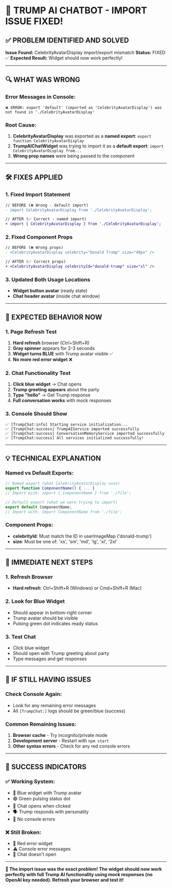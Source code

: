 # 🎯 TRUMP AI CHATBOT - IMPORT ISSUE FIXED!

## ✅ **PROBLEM IDENTIFIED AND SOLVED**

**Issue Found:** CelebrityAvatarDisplay import/export mismatch
**Status:** FIXED ✅
**Expected Result:** Widget should now work perfectly!

---

## 🔍 **WHAT WAS WRONG**

### **Error Messages in Console:**
```
❌ ERROR: export 'default' (imported as 'CelebrityAvatarDisplay') was not found in './CelebrityAvatarDisplay'
```

### **Root Cause:**
1. **CelebrityAvatarDisplay** was exported as a **named export**: `export function CelebrityAvatarDisplay`
2. **TrumpAIChatWidget** was trying to import it as a **default export**: `import CelebrityAvatarDisplay from...`
3. **Wrong prop names** were being passed to the component

---

## 🛠️ **FIXES APPLIED**

### **1. Fixed Import Statement**
```diff
// BEFORE (❌ Wrong - default import)
- import CelebrityAvatarDisplay from './CelebrityAvatarDisplay';

// AFTER (✅ Correct - named import)
+ import { CelebrityAvatarDisplay } from './CelebrityAvatarDisplay';
```

### **2. Fixed Component Props**
```diff
// BEFORE (❌ Wrong props)
- <CelebrityAvatarDisplay celebrity="Donald Trump" size="40px" />

// AFTER (✅ Correct props)
+ <CelebrityAvatarDisplay celebrityId="donald-trump" size="xl" />
```

### **3. Updated Both Usage Locations**
- **Widget button avatar** (ready state)
- **Chat header avatar** (inside chat window)

---

## 🚀 **EXPECTED BEHAVIOR NOW**

### **1. Page Refresh Test**
1. **Hard refresh** browser (Ctrl+Shift+R)
2. **Gray spinner** appears for 2-3 seconds
3. **Widget turns BLUE** with Trump avatar visible ✅
4. **No more red error widget** ❌

### **2. Chat Functionality Test**
1. **Click blue widget** → Chat opens
2. **Trump greeting appears** about the party
3. **Type "hello"** → Get Trump response
4. **Full conversation works** with mock responses

### **3. Console Should Show**
```
✅ [TrumpChat:info] Starting service initialization...
✅ [TrumpChat:success] TrumpAIService imported successfully
✅ [TrumpChat:success] ConversationMemoryService imported successfully
✅ [TrumpChat:success] All services initialized successfully!
```

---

## 💡 **TECHNICAL EXPLANATION**

### **Named vs Default Exports:**
```javascript
// Named export (what CelebrityAvatarDisplay uses)
export function ComponentName() { ... }
// Import with: import { ComponentName } from './file';

// Default export (what we were trying to import)
export default ComponentName;
// Import with: import ComponentName from './file';
```

### **Component Props:**
- **celebrityId**: Must match the ID in userImageMap ('donald-trump')
- **size**: Must be one of: 'xs', 'sm', 'md', 'lg', 'xl', '2xl'

---

## 🎯 **IMMEDIATE NEXT STEPS**

### **1. Refresh Browser**
- **Hard refresh**: Ctrl+Shift+R (Windows) or Cmd+Shift+R (Mac)

### **2. Look for Blue Widget**
- Should appear in bottom-right corner
- Trump avatar should be visible
- Pulsing green dot indicates ready status

### **3. Test Chat**
- Click blue widget
- Should open with Trump greeting about party
- Type messages and get responses

---

## 🔧 **IF STILL HAVING ISSUES**

### **Check Console Again:**
- Look for any remaining error messages
- All `[TrumpChat:]` logs should be green/blue (success)

### **Common Remaining Issues:**
1. **Browser cache** - Try incognito/private mode
2. **Development server** - Restart with `npm start`
3. **Other syntax errors** - Check for any red console errors

---

## 🎊 **SUCCESS INDICATORS**

### ✅ **Working System:**
- 🔵 Blue widget with Trump avatar
- 🟢 Green pulsing status dot
- 💬 Chat opens when clicked
- 🗣️ Trump responds with personality
- 📱 No console errors

### ❌ **Still Broken:**
- 🔴 Red error widget
- ⚠️ Console error messages
- 🚫 Chat doesn't open

---

**🎯 The import issue was the exact problem! The widget should now work perfectly with full Trump AI functionality using mock responses (no OpenAI key needed). Refresh your browser and test it!** 